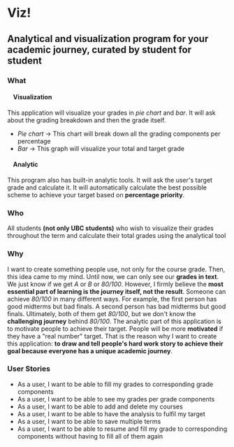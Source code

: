 # **Viz!**

## **Analytical** and **visualization** program for your academic journey, curated by student for student


### What

#### &nbsp;&nbsp;&nbsp;&nbsp;Visualization
This application will visualize your grades in *pie chart* and *bar*.
It will ask about the grading breakdown and then the grade itself.
- *Pie chart* -> This chart will break down all the grading components per percentage
- *Bar* -> This graph will visualize your total and target grade

#### &nbsp;&nbsp;&nbsp;&nbsp;Analytic
This program also has built-in analytic tools.
It will ask the user's target grade and calculate it.
It will automatically calculate the best possible scheme to achieve your target based on **percentage priority**.


### Who

All students **(not only UBC students)** who wish to visualize their grades throughout the term and 
calculate their total grades using the analytical tool


### Why

I want to create something people use, not only for the course grade.
Then, this idea came to my mind. 
Until now, we can only see our **grades in text**.
We just know if we get *A* or *B* or *80/100*.
However, I firmly believe the **most essential part of learning is the journey itself, not the result**.
Someone can achieve *80/100* in many different ways. 
For example, the first person has good midterms but bad finals.
A second person has bad midterms but good finals. 
Ultimately, both of them get *80/100*, but we don't know the **challenging journey** behind *80/100*. 
The analytic part of this application is to motivate people to achieve their target. 
People will be more **motivated** if they have a "real number" target.
That is the reason why I want to create this application: 
**to draw and tell people's hard work story to achieve their goal because everyone has a unique academic journey**.


### User Stories

- As a user, I want to be able to fill my grades to corresponding grade components
- As a user, I want to be able to see my grades per grade components
- As a user, I want to be able to add and delete my courses
- As a user, I want to be able to have the analysis to fulfil my target
- As a user, I want to be able to save multiple terms
- As a user, I want to be able to resume and fill my grade to corresponding components 
without having to fill all of them again
